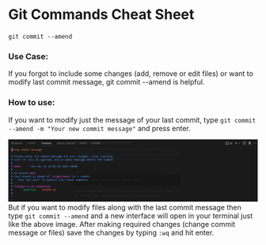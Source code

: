 # Git Commands Cheat Sheet
```
git commit --amend
```
### Use Case:
If you forgot to include some changes (add, remove or edit files) or want to modify last commit message, git commit --amend is helpful.

### How to use:
If you want to modify just the message of your last commit, type `git commit --amend -m "Your new commit message"` and press enter.

![Alt text](./resources/images/git%20amend.png)
But if you want to modify files along with the last commit message then type `git commit --amend` and a new interface will open in your terminal just like the above image. After making required changes (change commit message or files) save the changes by typing `:wq` and hit enter.

